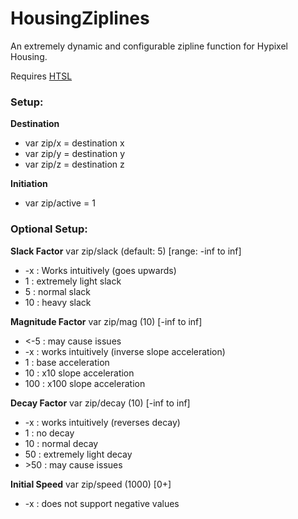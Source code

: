 # HousingZiplines
An extremely dynamic and configurable zipline function for Hypixel Housing.

Requires [HTSL](https://github.com/BusterBrown1218/HTSL)

### Setup:
**Destination**
- var zip/x = destination x
- var zip/y = destination y
- var zip/z = destination z

**Initiation**
- var zip/active = 1

### Optional Setup:
**Slack Factor** var zip/slack (default: 5) [range: -inf to inf]
- -x : Works intuitively (goes upwards)
- 1 : extremely light slack
- 5 : normal slack
- 10 : heavy slack

**Magnitude Factor** var zip/mag (10) [-inf to inf]
- <-5 : may cause issues
- -x : works intuitively (inverse slope acceleration) 
- 1 : base acceleration
- 10 : x10 slope acceleration
- 100 : x100 slope acceleration

**Decay Factor** var zip/decay (10) [-inf to inf]
- -x : works intuitively (reverses decay)
- 1 : no decay
- 10 : normal decay
- 50 : extremely light decay
- \>50 : may cause issues

**Initial Speed** var zip/speed (1000) [0+]
- -x : does not support negative values
